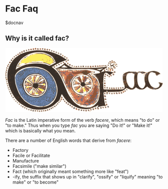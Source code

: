 # Fac Faq

$docnav

## Why is it called fac?

<img src="kells-fac-hires.svg" alt="Fac"/>

*Fac* is the Latin imperative form of the verb *facere*, which means
"to do" or "to make."  Thus when you type *fac* you are saying "Do
it!" or "Make it!" which is basically what you mean.

There are a number of English words that derive from *facere*:

* Factory
* Facile or Facilitate
* Manufacture
* Facsimile ("make similar")
* Fact (which originally meant something more like "feat")
* -ify, the suffix that shows up in "clarify", "ossify" or "liquify"
   meaning "to make" or "to become"
